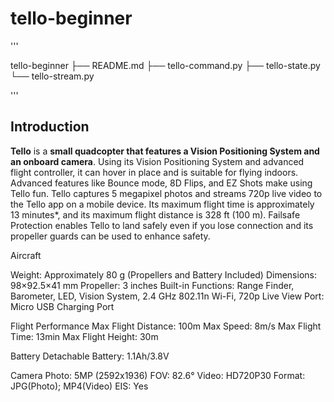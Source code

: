 # tello-beginner

'''

tello-beginner
├── README.md
├── tello-command.py
├── tello-state.py
└── tello-stream.py

'''

## Introduction

**Tello** is a **small quadcopter that features a Vision Positioning System and an 
onboard camera**. Using its Vision Positioning System and advanced flight 
controller, it can hover in place and is suitable for flying indoors. Advanced 
features like Bounce mode, 8D Flips, and EZ Shots make using Tello fun. Tello 
captures 5 megapixel photos and streams 720p live video to the Tello app on a 
mobile device. Its maximum flight time is approximately 13 minutes*, and its 
maximum flight distance is 328 ft (100 m). Failsafe Protection enables Tello to 
land safely even if you lose connection and its propeller guards can be used to 
enhance safety.

Aircraft

Weight: Approximately 80 g (Propellers and Battery Included)
Dimensions: 98×92.5×41 mm
Propeller: 3 inches
Built-in Functions: Range Finder, Barometer, LED, Vision System, 2.4 GHz 802.11n Wi-Fi, 720p Live View
Port: Micro USB Charging Port

Flight Performance
Max Flight Distance: 100m
Max Speed: 8m/s
Max Flight Time: 13min
Max Flight Height: 30m

Battery
Detachable Battery: 1.1Ah/3.8V

Camera
Photo: 5MP (2592x1936)
FOV: 82.6°
Video: HD720P30
Format: JPG(Photo); MP4(Video)
EIS: Yes
